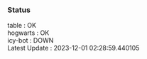 ### Status


table : OK  
hogwarts : OK  
icy-bot : DOWN  
Latest Update : 2023-12-01 02:28:59.440105

